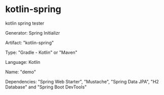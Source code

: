 # kotlin-spring
kotlin spring tester


Generator: Spring Initializr

Artifact: "kotlin-spring"

Type: "Gradle - Kotlin" or "Maven"

Language: Kotlin

Name: "demo"

Dependencies: "Spring Web Starter", "Mustache", "Spring Data JPA", "H2 Database" and "Spring Boot DevTools"
